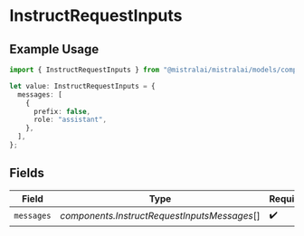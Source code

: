 # InstructRequestInputs

## Example Usage

```typescript
import { InstructRequestInputs } from "@mistralai/mistralai/models/components";

let value: InstructRequestInputs = {
  messages: [
    {
      prefix: false,
      role: "assistant",
    },
  ],
};
```

## Fields

| Field                                        | Type                                         | Required                                     | Description                                  |
| -------------------------------------------- | -------------------------------------------- | -------------------------------------------- | -------------------------------------------- |
| `messages`                                   | *components.InstructRequestInputsMessages*[] | :heavy_check_mark:                           | N/A                                          |